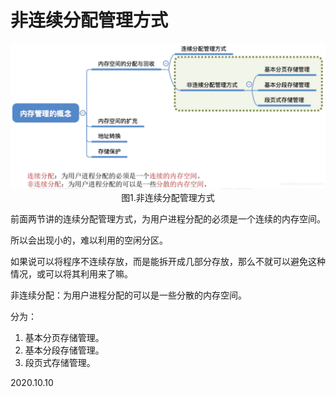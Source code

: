 # 非连续分配管理方式

<img src="操作系统606-1.png" alt="操作系统606-1" style="zoom:67%;" />

<center>图1.非连续分配管理方式</center>

前面两节讲的连续分配管理方式，为用户进程分配的必须是一个连续的内存空间。

所以会出现小的，难以利用的空闲分区。

如果说可以将程序不连续存放，而是能拆开成几部分存放，那么不就可以避免这种情况，或可以将其利用来了嘛。

非连续分配：为用户进程分配的可以是一些分散的内存空间。

分为：

1. 基本分页存储管理。
2. 基本分段存储管理。
3. 段页式存储管理。

2020.10.10

